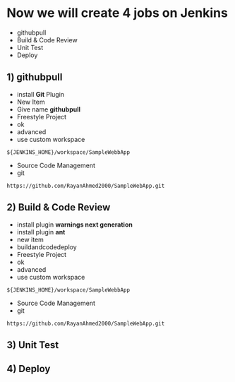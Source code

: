 # Now we will create 4 jobs on Jenkins

- githubpull
- Build & Code Review
- Unit Test
- Deploy




## 1) **githubpull** 
- install **Git** Plugin
- New Item
- Give name **githubpull**
- Freestyle Project
- ok
- advanced
- use custom workspace
```
${JENKINS_HOME}/workspace/SampleWebbApp
```
- Source Code Management
- git
```
https://github.com/RayanAhmed2000/SampleWebApp.git
```

## 2) **Build & Code Review**
- install plugin **warnings next generation**
- install plugin **ant**
- new item
- buildandcodedeploy
- Freestyle Project
- ok
- advanced
- use custom workspace
```
${JENKINS_HOME}/workspace/SampleWebbApp
```
- Source Code Management
- git
```
https://github.com/RayanAhmed2000/SampleWebApp.git
```



## 3) **Unit Test** 
## 4) **Deploy** 

